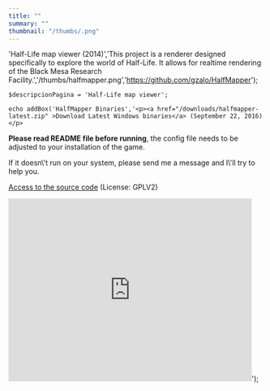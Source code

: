 ```yaml
---
title: ""
summary: ""
thumbnail: "/thumbs/.png"
---
```

'Half-Life map viewer (2014)','This project is a renderer designed specifically to explore the world of Half-Life. It allows for realtime rendering of the Black Mesa Research Facility.','/thumbs/halfmapper.png','https://github.com/gzalo/HalfMapper');

	$descripcionPagina = 'Half-Life map viewer';
	
	echo addBox('HalfMapper Binaries','<p><a href="/downloads/halfmapper-latest.zip" >Download Latest Windows binaries</a> (September 22, 2016)</p>
<p><strong>Please read README file before running</strong>, the config file needs to be adjusted to your installation of the game.</p>
<p>If it doesn\'t run on your system, please send me a message and I\'ll try to help you.</p>
<p><a href="https://github.com/gzalo/HalfMapper">Access to the source code</a> (License: GPLV2)</p>
<iframe width="480" height="360" src="http://www.youtube.com/embed/Hl2HbV3UbMs?rel=0" frameborder="0" allowfullscreen></iframe>');